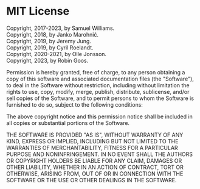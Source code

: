 # MIT License

Copyright, 2017-2023, by Samuel Williams.  
Copyright, 2018, by Janko Marohnić.  
Copyright, 2019, by Jeremy Jung.  
Copyright, 2019, by Cyril Roelandt.  
Copyright, 2020-2021, by Olle Jonsson.  
Copyright, 2023, by Robin Goos.  

Permission is hereby granted, free of charge, to any person obtaining a copy
of this software and associated documentation files (the "Software"), to deal
in the Software without restriction, including without limitation the rights
to use, copy, modify, merge, publish, distribute, sublicense, and/or sell
copies of the Software, and to permit persons to whom the Software is
furnished to do so, subject to the following conditions:

The above copyright notice and this permission notice shall be included in all
copies or substantial portions of the Software.

THE SOFTWARE IS PROVIDED "AS IS", WITHOUT WARRANTY OF ANY KIND, EXPRESS OR
IMPLIED, INCLUDING BUT NOT LIMITED TO THE WARRANTIES OF MERCHANTABILITY,
FITNESS FOR A PARTICULAR PURPOSE AND NONINFRINGEMENT. IN NO EVENT SHALL THE
AUTHORS OR COPYRIGHT HOLDERS BE LIABLE FOR ANY CLAIM, DAMAGES OR OTHER
LIABILITY, WHETHER IN AN ACTION OF CONTRACT, TORT OR OTHERWISE, ARISING FROM,
OUT OF OR IN CONNECTION WITH THE SOFTWARE OR THE USE OR OTHER DEALINGS IN THE
SOFTWARE.
